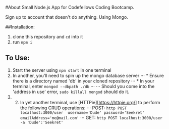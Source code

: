 #About
Small Node.js App for Codefellows Coding Bootcamp.

Sign up to account that doesn't do anything. Using Mongo.

##Installation:

1. clone this repository and ``cd`` into it
2. run ``npm i``

## To Use:
1. Start the server using ``npm start`` in one terminal
2. In another, you'll need to spin up the mongo database server
  ⋅⋅⋅ * Ensure there is a directory named 'db' in your cloned repository
  ⋅⋅⋅ * In your terminal, enter ``mongod --dbpath ./db``
  ⋅⋅⋅ ⋅⋅⋅ Should you come into the 'address in use' error, ``sudo killall mongod`` should do it.
3. 2. In yet another terminal, use [HTTPie][https://httpie.org/] to perform the following CRUD operations:
⋅⋅⋅ POST: ``http POST localhost:3000/user  username='Dude' password='Seekret' emailAddress='me@mail.com'``
⋅⋅⋅ GET: ``http POST localhost:3000/user -a 'Dude':'Seekret'``
